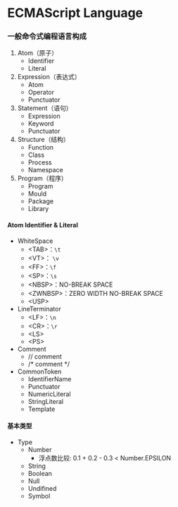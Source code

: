 # ECMAScript Language

### 一般命令式编程语言构成
  1. Atom（原子）
     - Identifier
     - Literal
  2. Expression（表达式）
     - Atom
     - Operator
     - Punctuator
  3. Statement（语句）
     - Expression
     - Keyword
     - Punctuator
  4. Structure（结构）
     - Function
     - Class
     - Process
     - Namespace
  5. Program（程序）
     - Program
     - Mould
     - Package
     - Library

#### Atom Identifier & Literal

  - WhiteSpace
    - \<TAB\>：`\t`
    - \<VT\>： `\v`
    - \<FF\>：`\f` 
    - \<SP\>：`\s`
    - \<NBSP\>：NO-BREAK SPACE
    - \<ZWNBSP\>：ZERO WIDTH NO-BREAK SPACE
    - \<USP\>
  - LineTerminator
    - \<LF\>：`\n`
    - \<CR\>：`\r`
    - \<LS\>
    - \<PS\>
  - Comment
    - // comment
    - /* comment */
  - CommonToken
    - IdentifierName
    - Punctuator
    - NumericLiteral
    - StringLiteral
    - Template

#### 基本类型
- Type
  - Number
    - 浮点数比较: 0.1 + 0.2 - 0.3 < Number.EPSILON
  - String
  - Boolean
  - Null
  - Undifined
  - Symbol